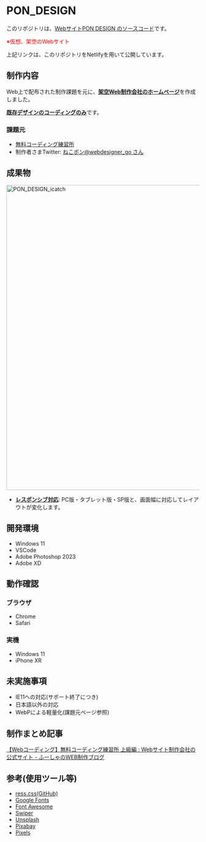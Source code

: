 # PON_DESIGN

このリポジトリは、<u>Webサイト[PON DESIGN](https://pon-design-fuchsia.netlify.app/) のソースコード</u>です。

<span style="color: red;">※仮想、架空のWebサイト</span>

上記リンクは、このリポジトリをNetlifyを用いて公開しています。

## 制作内容

Web上で配布された制作課題を元に、<u>**架空Web制作会社のホームページ**</u>を作成しました。

<u>**既存デザインのコーディングのみ**</u>です。

### 課題元

- [無料コーディング練習所](https://webdesigner-go.com/coding-practice/)
- 制作者さまTwitter: [ねこポン@webdesigner_go さん](https://twitter.com/webdesigner_go)

## 成果物
  
<img width="796" alt="PON_DESIGN_icatch" src="https://github.com/fuchsia-84/PON_DESIGN/assets/46129202/edf5f32e-e846-43af-a659-47605392c648">

- <u>**レスポンシブ対応**</u>: PC版・タブレット版・SP版と、画面幅に対応してレイアウトが変化します。

## 開発環境

- Windows 11
- VSCode
- Adobe Photoshop 2023
- Adobe XD

## 動作確認

### ブラウザ

- Chrome
- Safari

### 実機

- Windows 11
- iPhone XR

## 未実施事項

- IE11への対応(サポート終了につき)
- 日本語以外の対応
- WebPによる軽量化(課題元ページ参照)
  
## 制作まとめ記事

[【Webコーディング】無料コーディング練習所 上級編 : Webサイト制作会社の公式サイト - ふーしゃのWEB制作ブログ](https://fuchsia-84.hatenablog.com/entry/2023/09/29/200000/)

## 参考(使用ツール等)

- [ress.css(GitHub)](https://github.com/filipelinhares/ress)
- [Google Fonts](https://fonts.google.com/)
- [Font Awesome](https://fontawesome.com/)
- [Swiper](https://swiperjs.com/)
- [Unsplash](https://unsplash.com/ja)
- [Pixabay](https://pixabay.com/ja/)
- [Pixels](https://www.pexels.com/ja-jp/videos/)
